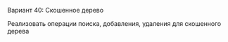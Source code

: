 Вариант 40: Скошенное дерево

Реализовать операции поиска, добавления, удаления для скошенного дерева